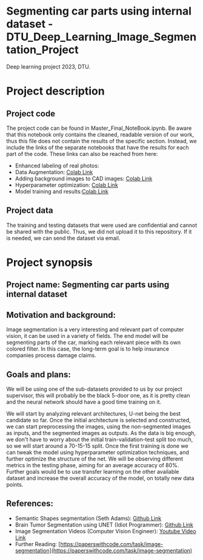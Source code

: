 # Segmenting car parts using internal dataset - DTU_Deep_Learning_Image_Segmentation_Project
Deep learning project 2023, DTU.

# Project description

## Project code
The project code can be found in Master_Final_NoteBook.ipynb. Be aware that this notebook only contains the cleaned, readable version of our work, thus this file does not contain the results of the specific section. Instead, we include the links of the separate notebooks that have the results for each part of the code. These links can also be reached from here:

 - Enhanced labeling of real photos:
 - Data Augmentation: [Colab Link](https://colab.research.google.com/drive/1fslwnPv_Lq_hmmiZrmQg6VYrtTGMAyCM?usp=sharing)
 - Adding background images to CAD images: [Colab Link](https://colab.research.google.com/drive/1EDB2RnDnX4fKyJiQDGjDHAg4gL0Xmnlj?usp=sharing)
 - Hyperparameter optimization: [Colab Link](https://colab.research.google.com/drive/1Bnk7cO6686d2v3Ph995R3QLQyAkDe2a0?usp=sharing)
 - Model training and results:[Colab Link](https://colab.research.google.com/drive/1tyVwgMh-6IZ4REJ_7dydBFzHy22eCt_0?usp=sharing)

## Project data

The training and testing datasets that were used are confidential and cannot be shared with the public. Thus, we did not upload it to this repository. If it is needed, we can send the dataset via email.

# Project synopsis

## Project name: Segmenting car parts using internal dataset

## Motivation and background:
Image segmentation is a very interesting and relevant part of computer vision, it can be used in a variety of fields. The end model will be segmenting parts of the car, marking each relevant piece with its own colored filter. In this case, the long-term goal is to help insurance companies process damage claims.

## Goals and plans:
We will be using one of the sub-datasets provided to us by our project supervisor, this will probably be the black 5-door one, as it is pretty clean and the neural network should have a good time training on it.

We will start by analyzing relevant architectures, U-net being the best candidate so far. Once the initial architecture is selected and constructed, we can start preprocessing the images, using the non-segmented images as inputs, and the segmented images as outputs. As the data is big enough, we don't have to worry about the initial train-validation-test split too much, so we will start around a 70-15-15 split. Once the first training is done we can tweak the model using hyperparameter optimization techniques, and further optimize the structure of the net. We will be observing different metrics in the testing phase, aiming for an average accuracy of 80%. Further goals would be to use transfer learning on the other available dataset and increase the overall accuracy of the model, on totally new data points.

## References:
 - Semantic Shapes segmentation (Seth Adams): [Github Link](https://github.com/seth814/Semantic-Shapes)
 - Brain Tumor Segmentation using UNET (Idiot Programmer): [Github Link](https://github.com/nikhilroxtomar/Brain-Tumor-Segmentation-in-TensorFlow-2.0)
 - Image Segmentation Videos (Computer Vision Engineer): [Youtube Video Link](https://www.youtube.com/watch?v=aVKGjzAUHz0)
 - Further Reading: [https://paperswithcode.com/task/image-segmentation](https://paperswithcode.com/task/image-segmentation)
